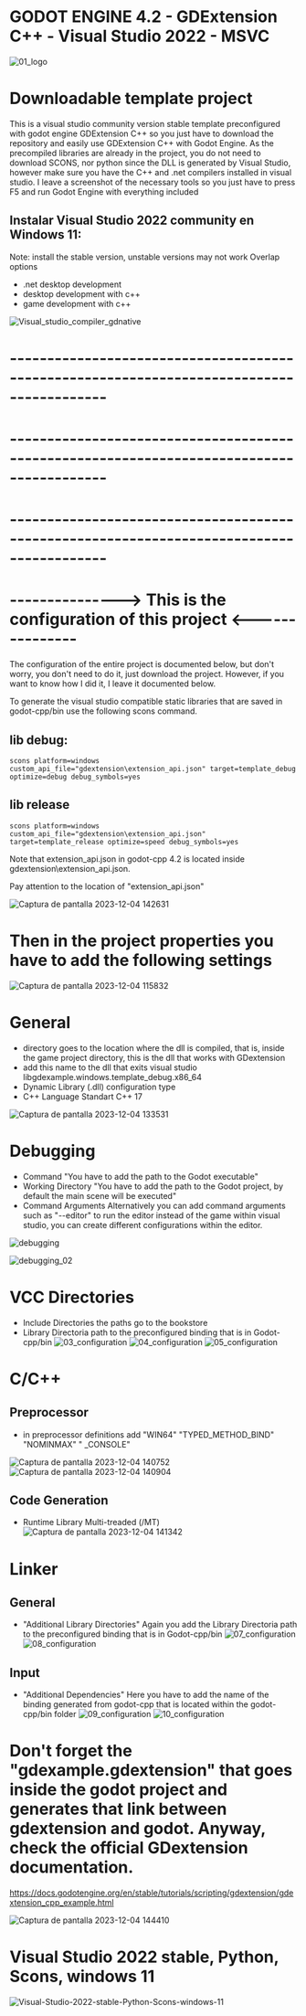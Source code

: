 # GODOT ENGINE 4.2 - GDExtension C++ - Visual Studio 2022 - MSVC

![01_logo](https://github.com/godotengine/godot-cpp/assets/12847027/4b515778-d07a-4cb4-a618-e13af3d7dba7)

# Downloadable template project

This is a visual studio community version stable template preconfigured with godot engine GDExtension C++ so you just have to download the repository and easily use GDExtension C++ with Godot Engine.
As the precompiled libraries are already in the project, you do not need to download SCONS, nor python since the DLL is generated by Visual Studio, however make sure you have the C++ and .net compilers installed in visual studio. I leave a screenshot of the necessary tools so you just have to press F5 and run Godot Engine with everything included

## Instalar Visual Studio 2022 community en Windows 11:

Note: install the stable version, unstable versions may not work
Overlap options
* .net desktop development
* desktop development with c++
* game development with c++

![Visual_studio_compiler_gdnative](https://gitlab.com/kone9/godot-engine-4.2-template-gdextension-with-vscode-windows-11/-/raw/main/01_instalacionVisualStudio.png)


# -----------------------------------------------------------------------------------------
# -----------------------------------------------------------------------------------------
# -----------------------------------------------------------------------------------------

# --------------->  This is the configuration of this project <---------------

The configuration of the entire project is documented below, but don't worry, you don't need to do it, just download the project. However, if you want to know how I did it, I leave it documented below.

To generate the visual studio compatible static libraries that are saved in godot-cpp/bin use the following scons command.

## lib debug:
`scons platform=windows custom_api_file="gdextension\extension_api.json" target=template_debug optimize=debug debug_symbols=yes`

## lib release
`scons platform=windows custom_api_file="gdextension\extension_api.json" target=template_release optimize=speed debug_symbols=yes
`

Note that extension_api.json in godot-cpp 4.2 is located inside gdextension\extension_api.json.

Pay attention to the location of "extension_api.json"

![Captura de pantalla 2023-12-04 142631](https://github.com/godotengine/godot-cpp/assets/12847027/f9ab7d5a-fd47-42cf-b933-ab0365b2152c)


# Then in the project properties you have to add the following settings
![Captura de pantalla 2023-12-04 115832](https://github.com/godotengine/godot-cpp/assets/12847027/821b2ca9-88b2-477c-9889-e38e563b5541)

# General

* directory goes to the location where the dll is compiled, that is, inside the game project directory, this is the dll that works with GDextension
* add this name to the dll that exits visual studio libgdexample.windows.template_debug.x86_64
* Dynamic Library (.dll) configuration type
* C++ Language Standart C++ 17

![Captura de pantalla 2023-12-04 133531](https://github.com/godotengine/godot-cpp/assets/12847027/bc5b347f-5a67-4b39-9c10-ef12f87db8f6)

# Debugging

* Command "You have to add the path to the Godot executable"
* Working Directory "You have to add the path to the Godot project, by default the main scene will be executed"
* Command Arguments Alternatively you can add command arguments such as "--editor" to run the editor instead of the game within visual studio, you can create different configurations within the editor.

![debugging](https://github.com/godotengine/godot-cpp/assets/12847027/0b6033ec-a1db-45de-a3f4-ed4cf2b9eaf3)

![debugging_02](https://github.com/godotengine/godot-cpp/assets/12847027/2c8ab9da-5411-45ae-a26b-7b9f445c45d1)


# VCC Directories

* Include Directories the paths go to the bookstore
* Library Directoria path to the preconfigured binding that is in Godot-cpp/bin
![03_configuration](https://github.com/godotengine/godot-cpp/assets/12847027/4832cbc8-9ec9-45f0-a536-7087330aaf8c)
![04_configuration](https://github.com/godotengine/godot-cpp/assets/12847027/15a7019f-51bb-4ade-966d-7a4315556f79)
![05_configuration](https://github.com/godotengine/godot-cpp/assets/12847027/78899e72-3b58-42af-8aa9-cb722d45bfdc)


# C/C++

## Preprocessor

* in preprocessor definitions add "WIN64" "TYPED_METHOD_BIND"  "NOMINMAX" " _CONSOLE"

![Captura de pantalla 2023-12-04 140752](https://github.com/godotengine/godot-cpp/assets/12847027/3fc29c41-8e2e-4a73-9690-b0a9cab4f2e6)
![Captura de pantalla 2023-12-04 140904](https://github.com/godotengine/godot-cpp/assets/12847027/e96b72f6-573b-4849-8b5f-4cfbb420d623)


## Code Generation

* Runtime Library Multi-treaded (/MT)
![Captura de pantalla 2023-12-04 141342](https://github.com/godotengine/godot-cpp/assets/12847027/ff0ec031-79a9-46ea-9d2c-2729bc5eb84e)


# Linker

## General

* "Additional Library Directories" Again you add the Library Directoria path to the preconfigured binding that is in Godot-cpp/bin
![07_configuration](https://github.com/godotengine/godot-cpp/assets/12847027/1cbc9d53-bc87-48f6-891f-218c0c309674)
![08_configuration](https://github.com/godotengine/godot-cpp/assets/12847027/291dab2f-199c-4b54-938f-e39f66ff9f35)

## Input

* "Additional Dependencies" Here you have to add the name of the binding generated from godot-cpp that is located within the godot-cpp/bin folder
![09_configuration](https://github.com/godotengine/godot-cpp/assets/12847027/8a1e63f8-ba6a-43b5-b4a0-26423cabc41c)
![10_configuration](https://github.com/godotengine/godot-cpp/assets/12847027/86515a1a-afdc-4758-98b6-02843fcefc2c)
 


# Don't forget the "gdexample.gdextension" that goes inside the godot project and generates that link between gdextension and godot. Anyway, check the official GDextension documentation.

https://docs.godotengine.org/en/stable/tutorials/scripting/gdextension/gdextension_cpp_example.html

![Captura de pantalla 2023-12-04 144410](https://github.com/godotengine/godot-cpp/assets/12847027/c652f865-1796-4f12-be06-741059ced850)


# Visual Studio 2022 stable, Python, Scons, windows 11

![Visual-Studio-2022-stable-Python-Scons-windows-11](https://gitlab.com/kone9/gdextension-visual-studio-windows-bug-lib/-/raw/main/17_configuration.png)

